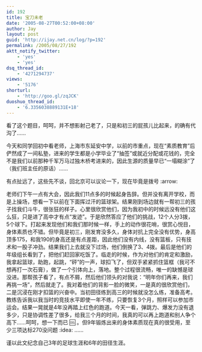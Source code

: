 ```yaml
---
id: 192
title: 宝刀未老
date: '2005-08-27T00:52:00+08:00'
author: Jay
layout: post
guid: 'http://ijay.net.cn/log/?p=192'
permalink: /2005/08/27/192
aktt_notify_twitter:
    - 'yes'
    - 'yes'
dsq_thread_id:
    - '4271294737'
views:
    - '5176'
shorturl:
    - 'http://goo.gl/zqJCK'
duoshuo_thread_id:
    - '6.3356038889131E+18'
---
```


看了这个题目，呵呵，并不想影射己老了，只是和初三的屁孩儿比起来，的确有代沟了……

今天和同学回初中看老师，上海市东延安中学，以前的市重点，现在“素质教育”后俨然成了一间私塾，进来的学生都是小学毕业了“抽签”或就近分配或花钱的，完全不是我们以前那种千军万马过独木桥考进来的，因此生源的质量早已“一塌糊涂”了（我们班主任的原话）……

有点扯远了，这些先不谈，回北京可以议论一下，现在毕竟是拨号 :arrow:

老师们下午一点有大会，因此我们11点多的时候起身告辞。但并没有离开学校，而是上操场，想看一下以前在下面挥过汗的篮球架。结果刚到场边就有一帮初三的孩子找我们斗牛，很张狂的样子。心里很欣赏他们，因为我初中的时候远没有他们这么狂，只是进了高中才有点“发迹”。于是欣然答应了他们的挑战，12个人分3拨，5个球下。打起来发现他们和我们那时候一样，手上的动作很花哨，很赏心悦目，身体素质也不错。但毕竟是初三，刚发育没多久，身体对抗上完全没有优势，身高顶多175，和我190的身高还是有点差距，因此他们没有内线，没有篮板，只有技术和一股子冲劲。结果我们上去就没下过场，他们倒换了3、4拨。最后是他们的年级组长看到了，把他们赶回家吃饭了。临走的时候，作为对他们的肯定和激励，我拿起篮球，助跑，起跳，“砰”的一声，球扣飞了，但双手紧紧抓住篮框（我可不想再打一次石膏），做了一个引体向上，落地。整个过程很流畅，唯一的缺憾是球没进。那帮孩子看了，有点不屑，然后他们领头的对我说：“明年你们再来，我们再挑一场”，然后就走了。我对着他们的背影一脸的微笑，一是真的很欣赏他们，二是沉浸在刚才扣篮的兴奋中。当初田径练到高三的时候就没怎么练，准备高考。教练告诉我以我当时的竞技水平即使一年不练，只要恢复3个月，照样可以参加市运会。结果一晃就是4年没再踏上红色的跑道。今天一看，弹跳力、爆发力没有退多少，只是协调性差了很多，给我三个月的时间，我真的可以再上跑道和别人争个高下……呵呵，想一下而已 :cool: 。但9年锻炼出来的身体素质现在真的很受用，至少三项达标270没问题 :idea: ……

谨以此文纪念自己3年的足球生涯和6年的田径生涯。